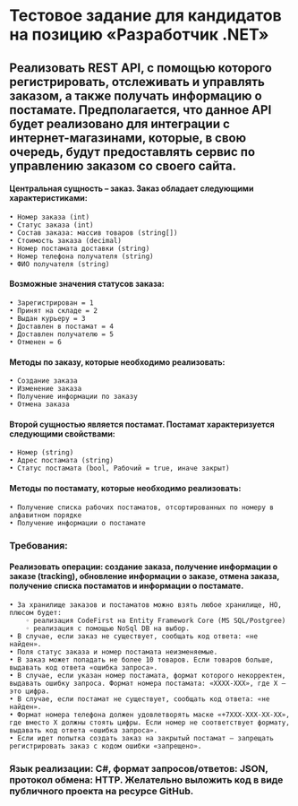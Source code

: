 # Тестовое задание для кандидатов на позицию «Разработчик .NET»

## Реализовать REST API, с помощью которого регистрировать, отслеживать и управлять заказом, а также получать информацию о постамате. Предполагается, что данное API будет реализовано для интеграции с интернет-магазинами, которые, в свою очередь, будут предоставлять сервис по управлению заказом со своего сайта.

#### Центральная сущность – заказ. Заказ обладает следующими характеристиками:
    • Номер заказа (int)
    • Статус заказа (int)
    • Состав заказа: массив товаров (string[])
    • Стоимость заказа (decimal)
    • Номер постамата доставки (string)
    • Номер телефона получателя (string)
    • ФИО получателя (string)
#### Возможные значения статусов заказа:
    • Зарегистрирован = 1
    • Принят на складе = 2
    • Выдан курьеру = 3
    • Доставлен в постамат = 4
    • Доставлен получателю = 5
    • Отменен = 6
#### Методы по заказу, которые необходимо реализовать:
    • Создание заказа
    • Изменение заказа
    • Получение информации по заказу
    • Отмена заказа
#### Второй сущностью является постамат. Постамат характеризуется следующими свойствами:
    • Номер (string)
    • Адрес постамата (string)
    • Статус постамата (bool, Рабочий = true, иначе закрыт)
#### Методы по постамату, которые необходимо реализовать:
    • Получение списка рабочих постаматов, отсортированных по номеру в алфавитном порядке
    • Получение информации о постамате

### Требования:

#### Реализовать операции: создание заказа, получение информации о заказе (tracking), обновление информации о заказе, отмена заказа, получение списка постаматов и информации о постамате.
    • За хранилище заказов и постаматов можно взять любое хранилище, НО, плюсом будет: 
        ◦ реализация CodeFirst на Entity Framework Core (MS SQL/Postgree)
        ◦ реализация с помощью NoSql DB на выбор.
    • В случае, если заказ не существует, сообщать код ответа: «не найден».
    • Поля статус заказа и номер постамата неизменяемые.
    • В заказ может попадать не более 10 товаров. Если товаров больше, выдавать код ответа «ошибка запроса».
    • В случае, если указан номер постамата, формат которого некорректен, выдавать ошибку запроса. Формат номера постамата: «XXXX-XXX», где X – это цифра.
    • В случае, если постамат не существует, сообщать код ответа: «не найден».
    • Формат номера телефона должен удовлетворять маске «+7XXX-XXX-XX-XX», где вместо X должны стоять цифры. Если номер не соответствует формату, выдавать код ответа «ошибка запроса».
    • Если идет попытка создать заказ на закрытый постамат – запрещать регистрировать заказ с кодом ошибки «запрещено».

### Язык реализации: C#, формат запросов/ответов: JSON, протокол обмена: HTTP. Желательно выложить код в виде публичного проекта на ресурсе GitHub.
